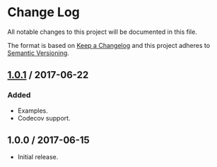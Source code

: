 # Change Log

All notable changes to this project will be documented in this file.

The format is based on [Keep a Changelog](http://keepachangelog.com/)
and this project adheres to [Semantic Versioning](http://semver.org/).

## [1.0.1] / 2017-06-22

### Added

- Examples.
- Codecov support.

## 1.0.0 / 2017-06-15

- Initial release.

[Unreleased]: https://github.com/meltwaterlabs/logger/compare/v1.0.1...HEAD
[1.0.1]: https://github.com/meltwaterlabs/logger/compare/v1.0.0...v1.0.1
